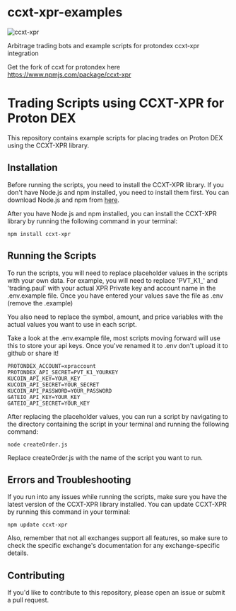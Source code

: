 # ccxt-xpr-examples
![ccxt-xpr](https://pbs.twimg.com/media/F15fJHHaIAA-GCt?format=jpg&name=large)

Arbitrage trading bots and example scripts for protondex ccxt-xpr integration 

Get the fork of ccxt for protondex here https://www.npmjs.com/package/ccxt-xpr

# Trading Scripts using CCXT-XPR for Proton DEX

This repository contains example scripts for placing trades on Proton DEX using the CCXT-XPR library.

## Installation

Before running the scripts, you need to install the CCXT-XPR library. If you don't have Node.js and npm installed, you need to install them first. You can download Node.js and npm from [here](https://nodejs.org/).

After you have Node.js and npm installed, you can install the CCXT-XPR library by running the following command in your terminal:

```shell
npm install ccxt-xpr
```

## Running the Scripts

To run the scripts, you will need to replace placeholder values in the scripts with your own data. For example, you will need to replace 'PVT_K1_' and 'trading.paul' with your actual XPR Private key and account name in the .env.example file. Once you have entered your values save the file as .env (remove the .example)

You also need to replace the symbol, amount, and price variables with the actual values you want to use in each script.

Take a look at the .env.example file, most scripts moving forward will use this to store your api keys. Once you've renamed it to .env don't upload it to github or share it!

```code
PROTONDEX_ACCOUNT=xpraccount
PROTONDEX_API_SECRET=PVT_K1_YOURKEY
KUCOIN_API_KEY=YOUR_KEY
KUCOIN_API_SECRET=YOUR_SECRET
KUCOIN_API_PASSWORD=YOUR_PASSWORD
GATEIO_API_KEY=YOUR_KEY
GATEIO_API_SECRET=YOUR_KEY
```

After replacing the placeholder values, you can run a script by navigating to the directory containing the script in your terminal and running the following command:

```shell
node createOrder.js
```

Replace createOrder.js with the name of the script you want to run.

## Errors and Troubleshooting

If you run into any issues while running the scripts, make sure you have the latest version of the CCXT-XPR library installed. You can update CCXT-XPR by running this command in your terminal:

```shell
npm update ccxt-xpr
```

Also, remember that not all exchanges support all features, so make sure to check the specific exchange's documentation for any exchange-specific details.


## Contributing

If you'd like to contribute to this repository, please open an issue or submit a pull request.
